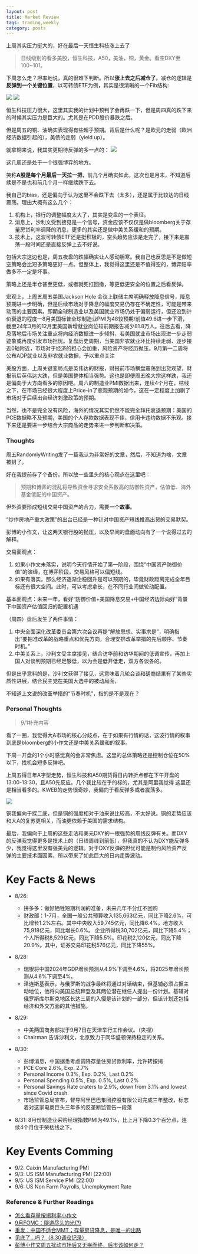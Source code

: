 ```yaml
---
layout: post
title: Market Review
tags: trading,weekly
category: posts
---
```


上周其实压力挺大的，好在最后一天恒生科技涨上去了
> 日线级别的看多美股，恒生科技，A50，美油，铜，黄金。看空DXY至100~101。

下周怎么走？坦率地说，真的很难下判断。所以**涨上去之后减仓了**。减仓的逻辑是**反弹到一个关键位置**，以可转债ETF为例，其实是很清晰的一个Fib结构:

![](https://crsando.github.io/images/2024-08-31/511380.jfif)
![](https://crsando.github.io/images/2024-08-31/hstech.jfif)

恒生科技压力很大，这里其实我的计划中预判了会再跌一下，但是周四真的跌下来的时候其实压力是巨大的。尤其是在PDD股价暴跌之后。

但是周五的铜、油确实表现得有些超乎预期。背后是什么呢？是欧元的走弱（欧洲经济数据引起的），美债的走弱（yield up）。

就拿铜来说，我其实更期待反弹的多一点的：
![](https://crsando.github.io/images/2024-08-31/copper.webp)

这几周还是处于一个很强博弈的地方。

笑称**A股是每个月最后一天拉一把**，前几个月确实如此，这次也是月末，不知道后续是不是也和前几个月一样继续跌下去。

我自己的bias，还是偏向于认为这里不会跌下去（太多），还是属于比较达的日线震荡。理由大概有这么几个：

1. 机构上，银行的调整幅度太大了，其实是变盘的一个表征。
2. 消息上，沙利文受到接见是一个信号，资金应该不仅仅是做bloomberg关于存量房贷利率调降的消息，更多的其实还是做中美关系缓和的预期。
3. 技术上，这波可转债ETF还是挺积极的，空头趋势应该是走完了，接下来是震荡一段时间还是直接反弹上去不好说。

包括大宗这边也是，周五夜盘的跌幅确实让人感动胆寒。我自己也反思是不是做短空策略会比短多策略更好一点。但整体上，我觉得这里还是不值得空的，博弈赔率做多不一定是坏事。

策略上还是半仓甚至更低，或者就死扛回撤，等更低更安全的位置之后看反弹。

宏观上，上周五周五美国Jackson Hole 会议上联储主席明确释放降息信号，降息预期进一步明确，但是后续市场对于降息的幅度交易仍存在不确定性，可能是带来动荡的主要因素。即期全球制造业以及美国就业市场仍处于偏弱运行，但还没到计价衰退的程度一8月美国标普全球制造业PMI为48较预期/前值49.6进一步下滑，截至24年3月的12月里美国新增就业岗位较前期报告减少81.8万人。往后去看，降息落地后市场关注重点将向经济数据进一步倾斜，若美国就业市场出现进一步走弱迹象或再度引发市场担忧。复盘历史周期，当美国非农就业环比持续走弱、逐步接近0轴附近，市场对于经济的担心会加重，风险资产将经历抛压。9月第一二周将公布ADP就业以及非农就业数据，予以重点关注

美股方面，上周关键变局点是英伟达的财报，财报前市场横盘震荡到出货观望，财报前后英伟达大跌，但是美国整体相当强势。这也是即便周五晚大宗这样跌，我还是偏向于大方向看多的原因吧。周六的制造业PMI数据出来，连续4个月在，枯线之下，在市场已经很大程度上Price-in了悲观预期的如今，这在一定程度上加剧了市场对于后续出台经济刺激政策的预期。

当然，也不是完全没有风险，海外的情况其实仍然不能完全拜托衰退预期：美国的PCE数据略不及预期，美国的个人存款数据表现不佳，信用卡违约数据不乐观。接下来还是要进一步结合大宗商品的走势来进一步判断和决策。

### Thoughts

周五RandomlyWriting发了一篇我认为非常好的文章，然后，不知道为啥，文章被封了。

好在我提前存了个备份。所以放一些里头的核心观点在这里吧：

> 预期和博弈的混乱将导致资金寻求安全系数高的防御性资产，估值低、海外基金低配的中国资产。

但外资要形成短线交易中国资产的合力，需要一个**故事**。

“炒作房地产重大政策”的出台已经是一种针对中国资产短线推高出货的交易默契。

彭博的小作文，让这两天银行股的抛压，以及早间的盘面动向有了一个说得过去的解释。

交易面观点：

1. 如果小作文未落实，说明今天行情开始了第一阶段，围绕“中国资产防御价值”的演绎，在博弈阶段，交易风格可以偏短线。
2. 如果有落实，那么经济逐渐企稳回升是可以预期的，毕竟财政距离完成全年目标还有很大空间。此时，可以考虑拿长，在不同行业间做轮动配置。

基本面观点：未来一年，看好“防御价值+美国降息交易+中国经济边际向好”背景下中国资产估值回归的配置机遇

（周四）盘后发生了两件事情：

1. 中央全面深化改革委员会第六次会议再提“解放思想、实事求是”，明确指出“要把准改革的战略重点和优先方向，合理安排改革举措的先后顺序、节奏时机。”
2. 中美关系上，沙利文受主席接见，结合访华前和访华期间的低调宣传，再加上国人对谈判预期已经足够低，以为会是低开低走，双方各谈各的。

但是出乎意料的是，沙利文获得了接见，这意味着几轮会谈和磋商结果有了某些实质性进展，结合民主党在美国大选中的被动局面，

不知道上文说的改革举措的“节奏时机”，指的是不是现在？

### Personal Thoughts

> 9/1补充内容

看了一圈，我觉得大A市场的核心分歧点，在于如果有行情的话，这波行情的叙事到底是bloomberg的小作文还是中美关系缓和的叙事。

下周一开盘的1个小时感觉真的会非常焦虑。这里的总体策略还是控制仓位在50%以下，找机会短多反弹吧。

上周五得日年A字型走势，恒生科技和A50期货得日内转折点都在下午开盘的13:00-13:30，且A50先反应。几个我比较在乎的标的，尤其是阿里我觉得
这里还是相当看多的。KWEB的走势很奇妙，我偏向于看反弹多或者震荡多。

![](https://crsando.github.io/images/2024-09-01/kweb.png)

铜我偏向于探二底，但是铜的强度相对于油来说比较高，不太好说。铜的走势应该和大A的复苏更相关，而油更依赖于美国的需求结构。

最后，我偏向于上周的这些走法和美元DXY的一根强势的周线反弹有关。而DXY的反弹我觉得更多是技术上的（日线周线到前低），但我真的不认为DXY能反弹多少，我觉得这里没有强美元的逻辑。对于DXY反弹的担忧可能是制约风险资产反弹的主要技术面因素，所以带来了如此巨大的日内走势波动。

# Key Facts & News

- 8/26:
    - 拼多多：做好牺牲短期利润的准备，未来几年不分红不回购
    - 财政部：1-7月，全国一般公共预算收入135,663亿元，同比下降2.6%，可比增长1.2%左右。其中中央收入59,745亿元，同比降6.4%，地方收入75,918亿元，同比增长0.6%。 企业所得税30,702亿元，同比下降5.4%； 个人所得税8,529亿元，同比下降5.5%。印花税2,120亿元，同比下降20.9%。其中，证券交易印花税576亿元，同比下降55%。 

- 8/28: 
    - 瑞银将中国2024年GDP增长预测从4.9%下调至4.6%，将2025年增长预测从4.6%下调至4%。
    - 泽连斯基表示，与俄罗斯的战争最终将通过对话结束，但基辅必须占据主动地位，他将向美国总统拜登及其两位潜在继任人提出一份计划。基辅对俄罗斯库尔斯克地区长达三周的入侵是该计划的一部分，但该计划还包括经济和外交方面的其他措施。
- 8/29: 
    - 中美两国商务部拟于9月7日在天津举行工作会议。（央视）
    - Chairman 告诉沙利文，北京致力于同华盛顿保持稳定的关系。
- 8/30: 
    - 彭博消息，中国据悉考虑调降存量住房贷款利率，允许转按揭
    - PCE Core 2.6%, Exp. 2.7%
    - Personal Income 0.3%, Exp. 0.2%, Last 0.2%
    - Personal Spending 0.5%, Exp. 0.5%, Last 0.2%
    - Personal Savings Rate craters to 2.9%, down from 3.1% and lowest since Covid crash.
    - 市场监管总局宣布，督导阿里巴巴集团控股有限公司完成三年整改，标志着对这家电商巨头三年多的反垄断监管告一段落
- 8/31: 8月份制造业采购经理指数PMI为49.1%，比上月下降0.3个百分点，连续4个月位于荣枯线之下。

# Key Events Comming

- 9/2: Caixin Manufacturing PMI
- 9/3: US ISM Manufacturing PMI (22:00)
- 9/5: US ISM Service PMI (22:00)
- 9/6: US Non Farm Payrolls, Unemployment Rate

### Reference & Further Readings

- [怎么看存量按揭利率小作文](https://mp.weixin.qq.com/s/k2YqUP7fV7P-gMJjBQITjg)
- [9月FOMC：隧道尽头的光(?)](https://mp.weixin.qq.com/s/8OObK40BNZRuUf_N_y-B1w)
- [重发：中国不适合MMT；存量房贷降息，是唯一的出路](https://mp.weixin.qq.com/s/VVhrsQ0DbWSKMv1RNcleNg)
- [见底了...吗？（8.30调仓记录）](https://mp.weixin.qq.com/s/ol9Ogn2HUB-V6cl8v82wBw)
- [彭博小作文周五扰动市场后又无疾而终，后市该如何走？](https://mp.weixin.qq.com/s/FMXfnwxaHsdXXRkNIvJ70Q)